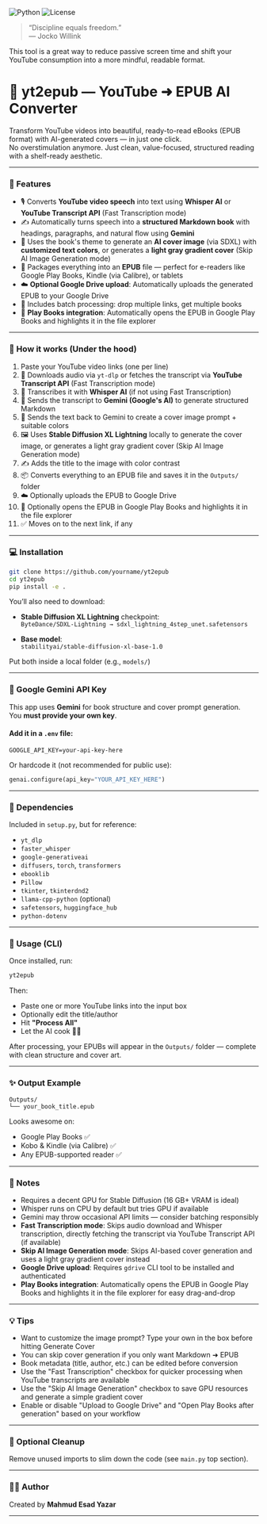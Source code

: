 ![Python](https://img.shields.io/badge/Python-3.9+-blue)
![License](https://img.shields.io/badge/License-MIT-green)

> “Discipline equals freedom.”  
> — Jocko Willink

This tool is a great way to reduce passive screen time and shift your YouTube consumption into a more mindful, readable format.

# 📖 yt2epub — YouTube ➜ EPUB AI Converter

Transform YouTube videos into beautiful, ready-to-read eBooks (EPUB format) with AI-generated covers — in just one click.  
No overstimulation anymore. Just clean, value-focused, structured reading with a shelf-ready aesthetic.

---

### 🚀 Features

- 🎙️ Converts **YouTube video speech** into text using **Whisper AI** or **YouTube Transcript API** (Fast Transcription mode)
- ✍️ Automatically turns speech into a **structured Markdown book** with headings, paragraphs, and natural flow using **Gemini**
- 🎨 Uses the book's theme to generate an **AI cover image** (via SDXL) with **customized text colors**, or generates a **light gray gradient cover** (Skip AI Image Generation mode)
- 📘 Packages everything into an **EPUB** file — perfect for e-readers like Google Play Books, Kindle (via Calibre), or tablets
- ☁️ **Optional Google Drive upload**: Automatically uploads the generated EPUB to your Google Drive
- 🔁 Includes batch processing: drop multiple links, get multiple books
- 📖 **Play Books integration**: Automatically opens the EPUB in Google Play Books and highlights it in the file explorer

---

### 🧠 How it works (Under the hood)

1. Paste your YouTube video links (one per line)
2. 🧲 Downloads audio via `yt-dlp` or fetches the transcript via **YouTube Transcript API** (Fast Transcription mode)
3. 🧠 Transcribes it with **Whisper AI** (if not using Fast Transcription)
4. 🧠 Sends the transcript to **Gemini (Google's AI)** to generate structured Markdown
5. 🎨 Sends the text back to Gemini to create a cover image prompt + suitable colors
6. 🖼️ Uses **Stable Diffusion XL Lightning** locally to generate the cover image, or generates a light gray gradient cover (Skip AI Image Generation mode)
7. ✍️ Adds the title to the image with color contrast
8. 📦 Converts everything to an EPUB file and saves it in the `Outputs/` folder
9. ☁️ Optionally uploads the EPUB to Google Drive
10. 📖 Optionally opens the EPUB in Google Play Books and highlights it in the file explorer
11. ✅ Moves on to the next link, if any

---

### 💻 Installation

```bash
git clone https://github.com/yourname/yt2epub
cd yt2epub
pip install -e .
```

You’ll also need to download:

- **Stable Diffusion XL Lightning** checkpoint:  
  `ByteDance/SDXL-Lightning → sdxl_lightning_4step_unet.safetensors`

- **Base model**:  
  `stabilityai/stable-diffusion-xl-base-1.0`

Put both inside a local folder (e.g., `models/`)

---

### 🔑 Google Gemini API Key

This app uses **Gemini** for book structure and cover prompt generation.  
You **must provide your own key**.

#### Add it in a `.env` file:

```
GOOGLE_API_KEY=your-api-key-here
```

Or hardcode it (not recommended for public use):

```python
genai.configure(api_key="YOUR_API_KEY_HERE")
```

---

### 🧪 Dependencies

Included in `setup.py`, but for reference:

- `yt_dlp`
- `faster_whisper`
- `google-generativeai`
- `diffusers`, `torch`, `transformers`
- `ebooklib`
- `Pillow`
- `tkinter`, `tkinterdnd2`
- `llama-cpp-python` (optional)
- `safetensors`, `huggingface_hub`
- `python-dotenv`

---

### 🧰 Usage (CLI)

Once installed, run:

```bash
yt2epub
```

Then:
- Paste one or more YouTube links into the input box
- Optionally edit the title/author
- Hit **"Process All"**
- Let the AI cook 🧠🔥

After processing, your EPUBs will appear in the `Outputs/` folder — complete with clean structure and cover art.

---

### ✨ Output Example

```plaintext
Outputs/
└── your_book_title.epub
```

Looks awesome on:
- Google Play Books ✅
- Kobo & Kindle (via Calibre) ✅
- Any EPUB-supported reader ✅

---

### 📌 Notes

- Requires a decent GPU for Stable Diffusion (16 GB+ VRAM is ideal)
- Whisper runs on CPU by default but tries GPU if available
- Gemini may throw occasional API limits — consider batching responsibly
- **Fast Transcription mode**: Skips audio download and Whisper transcription, directly fetching the transcript via YouTube Transcript API (if available)
- **Skip AI Image Generation mode**: Skips AI-based cover generation and uses a light gray gradient cover instead
- **Google Drive upload**: Requires `gdrive` CLI tool to be installed and authenticated
- **Play Books integration**: Automatically opens the EPUB in Google Play Books and highlights it in the file explorer for easy drag-and-drop

---

### 💡 Tips

- Want to customize the image prompt? Type your own in the box before hitting Generate Cover
- You can skip cover generation if you only want Markdown ➜ EPUB
- Book metadata (title, author, etc.) can be edited before conversion
- Use the "Fast Transcription" checkbox for quicker processing when YouTube transcripts are available
- Use the "Skip AI Image Generation" checkbox to save GPU resources and generate a simple gradient cover
- Enable or disable "Upload to Google Drive" and "Open Play Books after generation" based on your workflow

---

### 🧼 Optional Cleanup

Remove unused imports to slim down the code (see `main.py` top section).

---

### 🧑‍💻 Author

Created by **Mahmud Esad Yazar**  

---
